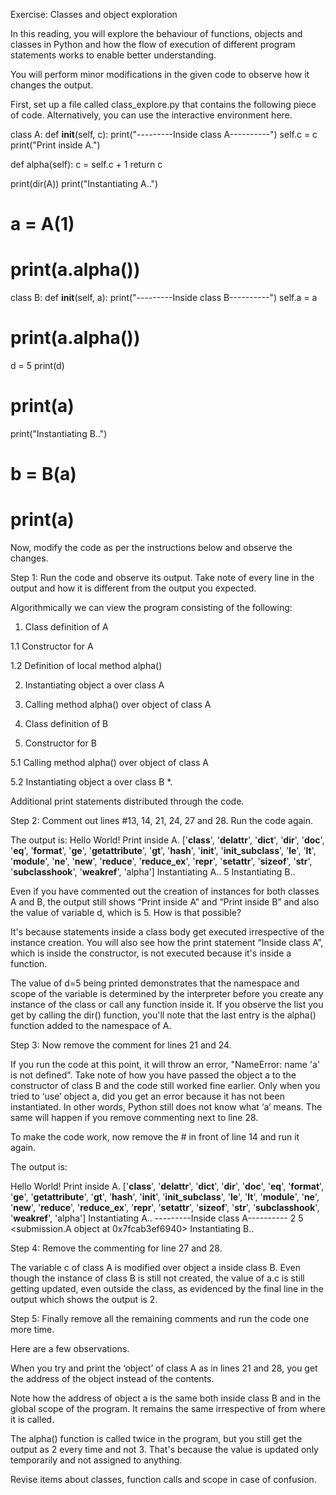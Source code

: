 Exercise: Classes and object exploration

In this reading, you will explore the behaviour of functions, objects and classes in Python and how the flow of execution of different program statements works to enable better understanding.

You will perform minor modifications in the given code to observe how it changes the output.

First, set up a file called class_explore.py that contains the following piece of code. Alternatively, you can use the interactive environment here.  

class A:
   def __init__(self, c):
       print("---------Inside class A----------")
       self.c = c
   print("Print inside A.")

   def alpha(self):
       c = self.c + 1
       return c

print(dir(A))
print("Instantiating A..")
# a = A(1)
# print(a.alpha())

class B:
   def __init__(self, a):
       print("---------Inside class B----------")
       self.a = a

#    print(a.alpha())
   d = 5
   print(d)
#    print(a)

print("Instantiating B..")
# b = B(a)
# print(a)

Now, modify the code as per the instructions below and observe the changes.

Step 1: Run the code and observe its output. Take note of every line in the output and how it is different from the output you expected.

Algorithmically we can view the program consisting of the following:

1. Class definition of A     

1.1 Constructor for A     

1.2 Definition of local method alpha() 

2. Instantiating object a over class A 

3. Calling method alpha() over object of class A 

4. Class definition of B 

5. Constructor for B     

5.1 Calling method alpha() over object of class A     

5.2 Instantiating object a over class B *. 

Additional print statements distributed through the code.  


Step 2: Comment out lines #13, 14, 21, 24, 27 and 28. Run the code again. 

The output is:
Hello World!
Print inside A.
['__class__', '__delattr__', '__dict__', '__dir__', '__doc__', '__eq__', '__format__', '__ge__', '__getattribute__', '__gt__', '__hash__', '__init__', '__init_subclass__', '__le__', '__lt__', '__module__', '__ne__', '__new__', '__reduce__', '__reduce_ex__', '__repr__', '__setattr__', '__sizeof__', '__str__', '__subclasshook__', '__weakref__', 'alpha']
Instantiating A..
5
Instantiating B..

Even if you have commented out the creation of instances for both classes A and B, the output still shows “Print inside A” and “Print inside B” and also the value of variable d, which is 5. How is that possible?

It's because statements inside a class body get executed irrespective of the instance creation. You will also see how the print statement “Inside class A”, which is inside the constructor, is not executed because it's inside a function. 

The value of d=5 being printed demonstrates that the namespace and scope of the variable is determined by the interpreter before you create any instance of the class or call any function inside it. If you observe the list you get by calling the dir() function, you'll note that the last entry is the alpha() function added to the namespace of A.

Step 3: Now remove the comment for lines 21 and 24. 

If you run the code at this point, it will throw an error, "NameError: name 'a' is not defined". Take note of how you have passed the object a to the constructor of class B and the code still worked fine earlier. Only when you tried to ‘use’ object a, did you get an error because it has not been instantiated. In other words, Python still does not know what ‘a’ means. The same will happen if you remove commenting next to line 28. 

To make the code work, now remove the # in front of line 14 and run it again.

The output is:

Hello World! 
Print inside A.
['__class__', '__delattr__', '__dict__', '__dir__', '__doc__', '__eq__', '__format__', '__ge__', '__getattribute__', '__gt__', '__hash__', '__init__', '__init_subclass__', '__le__', '__lt__', '__module__', '__ne__', '__new__', '__reduce__', '__reduce_ex__', '__repr__', '__setattr__', '__sizeof__', '__str__', '__subclasshook__', '__weakref__', 'alpha']
Instantiating A..
---------Inside class A----------
2
5
<submission.A object at 0x7fcab3ef6940>
Instantiating B..

Step 4: Remove the commenting for line 27 and 28. 

The variable c of class A is modified over object a inside class B. Even though the instance of class B is still not created, the value of a.c is still getting updated, even outside the class, as evidenced by the final line in the output which shows the output is 2.

Step 5: Finally remove all the remaining comments and run the code one more time. 

Here are a few observations.

When you try and print the ‘object’ of class A as in lines 21 and 28, you get the address of the object instead of the contents.

Note how the address of object a is the same both inside class B and in the global scope of the program. It remains the same irrespective of from where it is called.

The alpha() function is called twice in the program, but you still get the output as 2 every time and not 3. That's because the value is updated only temporarily and not assigned to anything.

Revise items about classes, function calls and scope in case of confusion.
